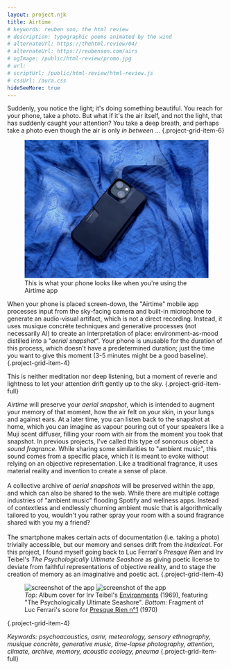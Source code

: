 ```yaml
---
layout: project.njk
title: Airtime
# keywords: reuben son, the html review
# description: typographic poems animated by the wind
# alternateUrl: https://thehtml.review/04/
# alternateUrl: https://reubenson.com/airs
# ogImage: /public/html-review/promo.jpg
# url:
# scriptUrl: /public/html-review/html-review.js
# cssUrl: /aura.css
hideSeeMore: true
---
```


Suddenly, you notice the light; it's doing something beautiful. You reach for your phone, take a photo. But what if it's the air itself, and not the light, that has suddenly caught your attention? You take a deep breath, and perhaps take a photo even though the air is only _in between_ ...
{.project-grid-item-6}

<figure class="project-grid-item-2">
    <img src="/public/air-phone.jpeg" alt="screenshot of the app" />
    <figcaption>
        This is what your phone looks like when you're using the Airtime app
    </figcaption>
</figure>

When your phone is placed screen-down, the "Airtime" mobile app processes input from the sky-facing camera and built-in microphone to generate an audio-visual artifact, which is not a direct recording. Instead, it uses musique concrète techniques and generative processes (not necessarily AI) to create an interpretation of place: environment-as-mood distilled into a "_aerial snapshot_". Your phone is unusable for the duration of this process, which doesn't have a predetermined duration; just the time you want to give this moment (3-5 minutes might be a good baseline).
{.project-grid-item-4}

This is neither meditation nor deep listening, but a moment of reverie and lightness to let your attention drift gently up to the sky.
{.project-grid-item-full}

<!-- < insert image or graphics of translation of image and audio into the aerial snapshot > -->
<!-- {.project-grid-item-4} -->

_Airtime_ will preserve your _aerial snapshot_, which is intended to augment your memory of that moment, how the air felt on your skin, in your lungs and against ears. At a later time, you can listen back to the snapshot at home, which you can imagine as vapour pouring out of your speakers like a Muji scent diffuser, filling your room with air from the moment you took that snapshot. In previous projects, I've called this type of sonorous object a _sound fragrance_. While sharing some similarities to "ambient music", this sound comes from a specific place, which it is meant to evoke without relying on an objective representation. Like a traditional fragrance, it uses material reality and invention to create a sense of place.
\
\
A collective archive of _aerial snapshots_ will be preserved within the app, and which can also be shared to the web. While there are multiple cottage industries of "ambient music" flooding Spotify and wellness apps. Instead of contextless and endlessly churning ambient music that is algorithmically tailored to you, wouldn't you rather spray your room with a sound fragrance shared with you my a friend?
\
\
The smartphone makes certain acts of documentation (i.e. taking a photo) trivially accessible, but our memory and senses drift from the _indexical_. For this project, I found myself going back to Luc Ferrari's _Presque Rien_ and Irv Teibel's _The Psychologically Ultimate Seashore_ as giving poetic license to deviate from faithful representations of objective reality, and to stage the creation of memory as an imaginative and poetic act.
{.project-grid-item-4}

<figure
    class="project-grid-item-2"
>
    <img src="https://f4.bcbits.com/img/a3429394211_16.jpg" alt="screenshot of the app" />
    <img src="https://maison-ona.com/img/works/116_slideshow_1.jpg" alt="screenshot of the app" />
    <figcaption>
       <em>Top: </em>Album cover for Irv Teibel's <a target="_blank" href="https://en.wikipedia.org/wiki/Environments_(album_series)#:~:text=total%20Environments.-,Environments%201%20(1969),-%5Bedit%5D">Environments</a> (1969), featuring "The Psychologically Ultimate Seashore".
       <em>Bottom: </em>Fragment of Luc Ferrari's score for <a target="_blank" href="https://maison-ona.com/catalog-0059ONA">Presque Rien n°1</a> (1970)
    </figcaption>
</figure>

{.project-grid-item-4}

<!-- The drift of memory and sensation from the _indexical_ is unavoidable,  -->
<!-- Prior to Brian Eno's coining of the term "ambient music", In the late 1960's Luc Ferari's "Presque Rien" and Irv Teibel's "The Psychologically Ultimate Seashore" arrived at an overlapping set of strategies that dealt with the psychoacoustic aspects of environmental sound. In both cases, site-specific audio recordings were subject to modifications and compositional strategies that deviated from original recordings (and therefore less faithful to the "original") while also composing an experience for the listener that went beyond the merely documentary. While Teibel's piece magnifies a sense of the ocean, Ferrari's "Presque Rien" is a through-composed piece that places naturalistic elements (like cricket sounds) in linear time, which sounds plausible as an unedited recording, but is in fact carefully composed and constructed. -->
<!-- {.project-grid-item-4} -->

<!-- These _aerial snapshots_ are both indexical and -->

<!-- will not accurately represent your experience of that moment, but may help you properly experience it firsthand, and augment your memory of it. Memory and archive working together to create a new experience of the past, a sense of lightness. -->

<!-- <figure
    class="project-grid-item-2"
>
    <img src="https://maison-ona.com/img/works/116_slideshow_1.jpg" alt="screenshot of the app" />
    <figcaption>
        Fragment of Luc Ferrari's score for <a target="_blank" href="https://maison-ona.com/catalog-0059ONA">Presque Rien n°1</a> (1970)
    </figcaption>
</figure> -->

_Keywords: psychoacoustics, asmr, meteorology, sensory ethnography, musique concrète, generative music, time-lapse photography, attention, climate, archive, memory, acoustic ecology, pneuma_
{.project-grid-item-full}
